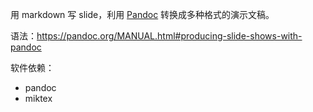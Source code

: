 用 markdown 写 slide，利用 [Pandoc](https://pandoc.org/) 转换成多种格式的演示文稿。



语法：https://pandoc.org/MANUAL.html#producing-slide-shows-with-pandoc

软件依赖：

- pandoc
- miktex